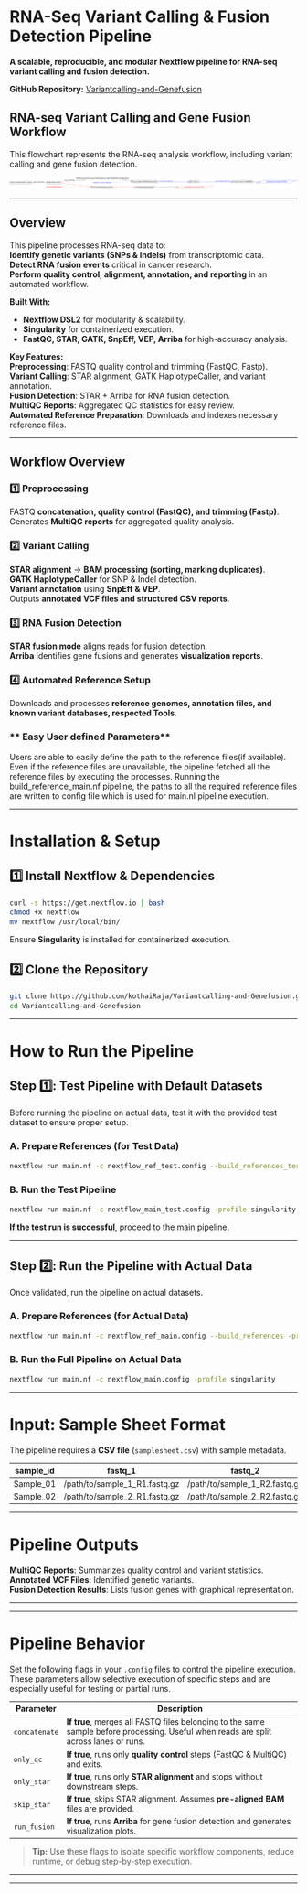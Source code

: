 # **RNA-Seq Variant Calling & Fusion Detection Pipeline**  

**A scalable, reproducible, and modular Nextflow pipeline for RNA-seq variant calling and fusion detection.**  

**GitHub Repository:** [Variantcalling-and-Genefusion](https://github.com/kothaiRaja/Variantcalling-and-Genefusion.git) 
 
## RNA-seq Variant Calling and Gene Fusion Workflow

This flowchart represents the RNA-seq analysis workflow, including variant calling and gene fusion detection.


![RNA-seq Workflow](rna_seq_workflow_fusion_bold.png)


---

## **Overview**  

This pipeline processes RNA-seq data to:  
**Identify genetic variants (SNPs & Indels)** from transcriptomic data.  
**Detect RNA fusion events** critical in cancer research.  
**Perform quality control, alignment, annotation, and reporting** in an automated workflow.  

**Built With:**  
- **Nextflow DSL2** for modularity & scalability.  
- **Singularity** for containerized execution.  
- **FastQC, STAR, GATK, SnpEff, VEP, Arriba** for high-accuracy analysis.  

**Key Features:**  
**Preprocessing**: FASTQ quality control and trimming (FastQC, Fastp).  
**Variant Calling**: STAR alignment, GATK HaplotypeCaller, and variant annotation.  
**Fusion Detection**: STAR + Arriba for RNA fusion detection.  
**MultiQC Reports**: Aggregated QC statistics for easy review.  
**Automated Reference Preparation**: Downloads and indexes necessary reference files.  

---

## **Workflow Overview**  

### **1️⃣ Preprocessing**  
FASTQ **concatenation, quality control (FastQC), and trimming (Fastp)**.  
Generates **MultiQC reports** for aggregated quality analysis.  

### **2️⃣ Variant Calling**  
**STAR alignment** → **BAM processing (sorting, marking duplicates)**.  
**GATK HaplotypeCaller** for SNP & Indel detection.  
**Variant annotation** using **SnpEff & VEP**.  
Outputs **annotated VCF files and structured CSV reports**.  

### **3️⃣ RNA Fusion Detection**  
**STAR fusion mode** aligns reads for fusion detection.  
**Arriba** identifies gene fusions and generates **visualization reports**.  

### **4️⃣ Automated Reference Setup**  
Downloads and processes **reference genomes, annotation files, and known variant databases, respected Tools**. 

### ** Easy User defined Parameters**
Users are able to easily define the path to the reference files(if available). 
Even if the reference files are unavailable, the pipeline fetched all the reference files by executing the processes. 
Running the build_reference_main.nf pipeline, the paths to all the required reference files are written to config file which is used for main.nl pipeline execution.  

---

# **Installation & Setup**  

## **1️⃣ Install Nextflow & Dependencies**  
```bash
curl -s https://get.nextflow.io | bash
chmod +x nextflow
mv nextflow /usr/local/bin/
```
Ensure **Singularity** is installed for containerized execution.  

## **2️⃣ Clone the Repository**  
```bash
git clone https://github.com/kothaiRaja/Variantcalling-and-Genefusion.git
cd Variantcalling-and-Genefusion
```

---

# **How to Run the Pipeline**  

## **Step 1️⃣: Test Pipeline with Default Datasets**  

Before running the pipeline on actual data, test it with the provided test dataset to ensure proper setup.  

### **A. Prepare References (for Test Data)**  
```bash
nextflow run main.nf -c nextflow_ref_test.config --build_references_test -profile singularity
```

### **B. Run the Test Pipeline**  
```bash
nextflow run main.nf -c nextflow_main_test.config -profile singularity
```
**If the test run is successful**, proceed to the main pipeline.  

---

## **Step 2️⃣: Run the Pipeline with Actual Data**  

Once validated, run the pipeline on actual datasets.  

### **A. Prepare References (for Actual Data)**  
```bash
nextflow run main.nf -c nextflow_ref_main.config --build_references -profile singularity

```

### **B. Run the Full Pipeline on Actual Data**  
```bash
nextflow run main.nf -c nextflow_main.config -profile singularity
```

---


# **Input: Sample Sheet Format**  

The pipeline requires a **CSV file** (`samplesheet.csv`) with sample metadata.  

| sample_id  | fastq_1                        | fastq_2                        | strandedness  |  
|------------|--------------------------------|--------------------------------|--------------|  
| Sample_01  | /path/to/sample_1_R1.fastq.gz | /path/to/sample_1_R2.fastq.gz | forward      |  
| Sample_02  | /path/to/sample_2_R1.fastq.gz | /path/to/sample_2_R2.fastq.gz | reverse      |  

---

# **Pipeline Outputs**  

**MultiQC Reports**: Summarizes quality control and variant statistics.  
**Annotated VCF Files**: Identified genetic variants.    
**Fusion Detection Results**: Lists fusion genes with graphical representation.  

---

---

# **Pipeline Behavior**

Set the following flags in your `.config` files to control the pipeline execution. These parameters allow selective execution of specific steps and are especially useful for testing or partial runs.

| **Parameter**     | **Description**                                                                 |
|-------------------|---------------------------------------------------------------------------------|
| `concatenate`     | **If true**, merges all FASTQ files belonging to the same sample before processing. Useful when reads are split across lanes or runs. |
| `only_qc`         | **If true**, runs only **quality control** steps (FastQC & MultiQC) and exits.  |
| `only_star`       | **If true**, runs only **STAR alignment** and stops without downstream steps.   |
| `skip_star`       | **If true**, skips STAR alignment. Assumes **pre-aligned BAM** files are provided. |
| `run_fusion`      | **If true**, runs **Arriba** for gene fusion detection and generates visualization plots. |

>  **Tip:** Use these flags to isolate specific workflow components, reduce runtime, or debug step-by-step execution.

---


---

